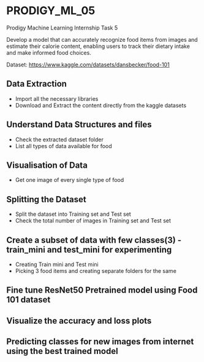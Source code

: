 # PRODIGY_ML_05

Prodigy Machine Learning Internship Task 5

Develop a model that can accurately recognize food items from images and estimate their calorie content, enabling users to track their dietary intake and make informed food choices.

Dataset: https://www.kaggle.com/datasets/dansbecker/food-101

## Data Extraction

- Import all the necessary libraries
- Download and Extract the content directly from the kaggle datasets

## Understand Data Structures and files

- Check the extracted dataset folder
- List all types of data available for food

## Visualisation of Data

- Get one image of every single type of food

## Splitting the Dataset

- Split the dataset into Training set and Test set
- Check the total number of images in Training set and Test set

## Create a subset of data with few classes(3) - train_mini and test_mini for experimenting

- Creating Train mini and Test mini
- Picking 3 food items and creating separate folders for the same

## Fine tune ResNet50 Pretrained model using Food 101 dataset

## Visualize the accuracy and loss plots

## Predicting classes for new images from internet using the best trained model
